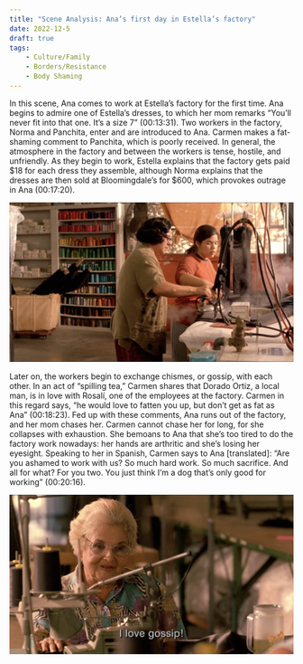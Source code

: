 ```yaml
---
title: "Scene Analysis: Ana’s first day in Estella’s factory"
date: 2022-12-5
draft: true
tags:
    - Culture/Family 
    - Borders/Resistance
    - Body Shaming
---
```


In this scene, Ana comes to work at Estella’s factory for the first time. Ana begins to admire one of Estella’s dresses, to which her mom remarks “You’ll never fit into that one. It’s a size 7” (00:13:31). Two workers in the factory, Norma and Panchita, enter and are introduced to Ana. Carmen makes a fat-shaming comment to Panchita, which is poorly received. In general, the atmosphere in the factory and between the workers is tense, hostile, and unfriendly. As they begin to work, Estella explains that the factory gets paid $18 for each dress they assemble, although Norma explains that the dresses are then sold at Bloomingdale’s for $600, which provokes outrage in Ana (00:17:20). 

![Example image](/imgs/scene2_1.png)

Later on, the workers begin to exchange chismes, or gossip, with each other. In an act of “spilling tea,” Carmen shares that Dorado Ortiz, a local man, is in love with Rosalí, one of the employees at the factory. Carmen in this regard says, “he would love to fatten you up, but don’t get as fat as Ana” (00:18:23). Fed up with these comments, Ana runs out of the factory, and her mom chases her. Carmen cannot chase her for long, for she collapses with exhaustion. She bemoans to Ana that she’s too tired to do the factory work nowadays: her hands are arthritic and she’s losing her eyesight. Speaking to her in Spanish, Carmen says to Ana [translated]: “Are you ashamed to work with us? So much hard work. So much sacrifice. And all for what? For you two. You just think I’m a dog that’s only good for working” (00:20:16). 

![Example image](/imgs/scene2_2.png)
